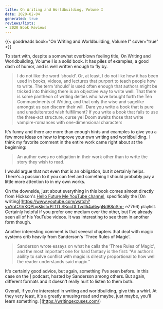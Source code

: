 ```yaml
---
title: On Writing and Worldbuilding, Volume I
date: 2020-02-04
generated: true
reviews/lists:
- 2020 Book Reviews
---
```

{{< goodreads book="On Writing and Worldbuilding, Volume I" cover="true" >}}

To start with, despite a somewhat overblown feeling title, On Writing and Worldbuilding, Volume I is a solid book. It has piles of examples, a good dash of humor, and is well written enough to fly by.  

> I do not like the word ‘should’. Or, at least, I do not like how it has been used in books, videos, and lectures that purport to teach people how to write. The term ‘should’ is used often enough that authors might be tricked into thinking there is an objective way to write well. That there is some pantheon of writing deities who have brought forth the Ten Commandments of Writing, and that only the wise and sagelike amongst us can discern their will. Dare you write a book that is pure and unadulterated wish fulfillment? If you write a book that fails to use the three-act structure, curse ye! Doom awaits those that write vampire-romances with one-dimensional characters

<!--more-->

It's funny and there are more than enough hints and examples to give you a few more ideas on how to improve your own writing and worldbuilding. I think my favorite comment in the entire work came right about at the beginning:  

> An author owes no obligation in their work other than to write the story they wish to read.

I would argue that not even that is an obligation, but it certainly helps. There's a passion to it you can feel and something I should probably pay a little more attention to in my own works.  

On the downside, just about everything in this book comes almost directly from Hickson's [Hello Future Me YouTube channel](https://www.youtube.com/channel/UCFQMO-YL87u-6Rt8hIVsRjA), specifically the [On writing](https://www.youtube.com/watch?v=YqC7IVKQPbg&list=PL1TLSKocOLTvdl54a6wgNdB8oSm- eZ7h6) playlist. Certainly helpful if you prefer one medium over the other, but I've already seen all of his YouTube videos. It was interesting to see them in another form though.  

Another interesting comment is that several chapters that deal with magic systems crib heavily from Sanderson's 'Three Rules of Magic'.  

> Sanderson wrote essays on what he calls the ‘Three Rules of Magic’, and the most important one for hard fantasy is the first: “An author’s ability to solve conflict with magic is directly proportional to how well the reader understands said magic.”

It's certainly good advice, but again, something I've seen before. In this case on the [ podcast, hosted by Sanderson among others. But again, different formats and it doesn't really hurt to listen to them both.  

Overall, if you're interested in writing and worldbuilding, give this a whirl. At they very least, it's a greatly amusing read and maybe, just maybe, you'll learn something. ](https://writingexcuses.com/)


